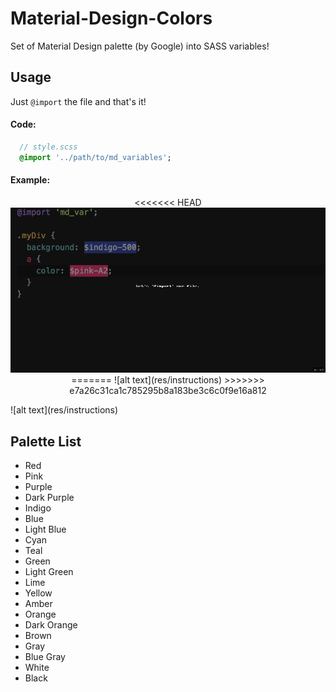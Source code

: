 # Material-Design-Colors
Set of Material Design palette (by Google) into SASS variables!
## Usage

Just `@import` the file and that's it!

#### Code:
```sass
  // style.scss
  @import '../path/to/md_variables';

```


#### Example:
<p align="center">
<<<<<<< HEAD
  <img src="res/instructions.gif" />
=======
![alt text](res/instructions) 
>>>>>>> e7a26c31ca1c785295b8a183be3c6c0f9e16a812
</p>
![alt text](res/instructions) 

## Palette List
* Red
* Pink
* Purple
* Dark Purple
* Indigo
* Blue
* Light Blue
* Cyan
* Teal
* Green
* Light Green
* Lime
* Yellow
* Amber
* Orange
* Dark Orange
* Brown
* Gray
* Blue Gray
* White
* Black
